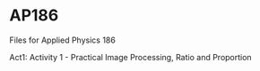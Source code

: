 # AP186
Files for Applied Physics 186 <p>
Act1: Activity 1 - Practical Image Processing, Ratio and Proportion
